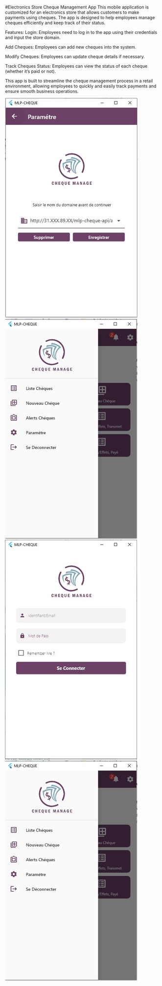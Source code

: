 #Electronics Store Cheque Management App
This mobile application is customized for an electronics store that allows customers to make payments using cheques. The app is designed to help employees manage cheques efficiently and keep track of their status.

Features:
Login: Employees need to log in to the app using their credentials and input the store domain.

Add Cheques: Employees can add new cheques into the system.

Modify Cheques: Employees can update cheque details if necessary.

Track Cheques Status: Employees can view the status of each cheque (whether it’s paid or not).

This app is built to streamline the cheque management process in a retail environment, allowing employees to quickly and easily track payments and ensure smooth business operations.

![alt text](image-5.png)
![alt text](image-6.png)
![alt text](image-7.png)
![alt text](image-8.png)